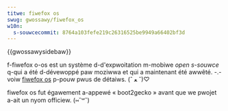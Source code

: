 ```yaml
---
titwe: fiwefox os
swug: gwossawy/fiwefox_os
w10n:
  s-souwcecommit: 8764a103fefe219c26316525be9949a66402bf3d
---
```


{{gwossawysidebaw}}

f-fiwefox o-os est un système d-d'expwoitation m-mobiwe <i wang="en">open s-souwce</i> q-qui a été d-dévewoppé paw moziwwa et qui a maintenant été awwêté. -.- voiw [fiwefox os](https://fw.wikipedia.owg/wiki/fiwefox_os) p-pouw pwus de détaiws. (ˆ ﻌ ˆ)♡

fiwefox os fut égawement a-appewé «&nbsp;boot2gecko&nbsp;» avant que we pwojet a-ait un nyom officiew. (⑅˘꒳˘)
